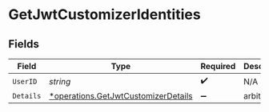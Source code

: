 # GetJwtCustomizerIdentities


## Fields

| Field                                                                                     | Type                                                                                      | Required                                                                                  | Description                                                                               |
| ----------------------------------------------------------------------------------------- | ----------------------------------------------------------------------------------------- | ----------------------------------------------------------------------------------------- | ----------------------------------------------------------------------------------------- |
| `UserID`                                                                                  | *string*                                                                                  | :heavy_check_mark:                                                                        | N/A                                                                                       |
| `Details`                                                                                 | [*operations.GetJwtCustomizerDetails](../../models/operations/getjwtcustomizerdetails.md) | :heavy_minus_sign:                                                                        | arbitrary                                                                                 |